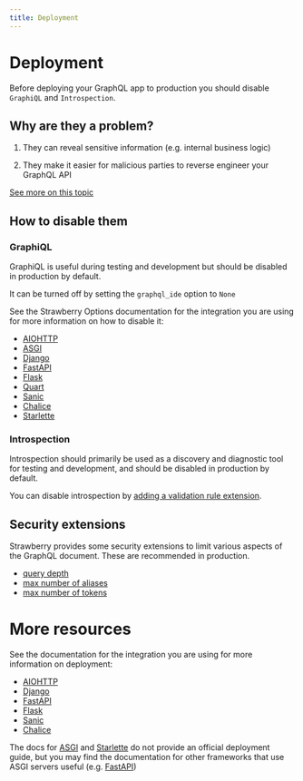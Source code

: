 ```yaml
---
title: Deployment
---
```


# Deployment

Before deploying your GraphQL app to production you should disable `GraphiQL`
and `Introspection`.

## Why are they a problem?

1. They can reveal sensitive information (e.g. internal business logic)

2. They make it easier for malicious parties to reverse engineer your GraphQL
   API

[See more on this topic](https://www.apollographql.com/blog/graphql/security/why-you-should-disable-graphql-introspection-in-production/)

## How to disable them

### GraphiQL

GraphiQL is useful during testing and development but should be disabled in
production by default.

It can be turned off by setting the `graphql_ide` option to `None`

See the Strawberry Options documentation for the integration you are using for
more information on how to disable it:

- [AIOHTTP](../integrations/aiohttp.md#options)
- [ASGI](../integrations/asgi.md#options)
- [Django](../integrations/django.md#options)
- [FastAPI](../integrations/fastapi.md#options)
- [Flask](../integrations/flask.md#options)
- [Quart](../integrations/quart.md#options)
- [Sanic](../integrations/sanic.md#options)
- [Chalice](../integrations/chalice.md#options)
- [Starlette](../integrations/starlette.md#options)

### Introspection

Introspection should primarily be used as a discovery and diagnostic tool for
testing and development, and should be disabled in production by default.

You can disable introspection by
[adding a validation rule extension](../extensions/add-validation-rules.md#more-examples).

## Security extensions

Strawberry provides some security extensions to limit various aspects of the
GraphQL document. These are recommended in production.

- [query depth](../extensions/query-depth-limiter.md)
- [max number of aliases](../extensions/max-aliases-limiter.md)
- [max number of tokens](../extensions/max-tokens-limiter.md)

# More resources

See the documentation for the integration you are using for more information on
deployment:

- [AIOHTTP](https://docs.aiohttp.org/en/stable/deployment.html)
- [Django](https://docs.djangoproject.com/en/4.0/howto/deployment/)
- [FastAPI](https://fastapi.tiangolo.com/deployment/)
- [Flask](https://flask.palletsprojects.com/en/2.0.x/deploying/)
- [Sanic](https://sanic.dev/en/guide/deployment/configuration.html)
- [Chalice](https://aws.github.io/chalice/quickstart.html#deploying)

The docs for [ASGI](https://asgi.readthedocs.io/en/latest/index.html) and
[Starlette](https://www.starlette.io/) do not provide an official deployment
guide, but you may find the documentation for other frameworks that use ASGI
servers useful (e.g. [FastAPI](https://fastapi.tiangolo.com/deployment/))
